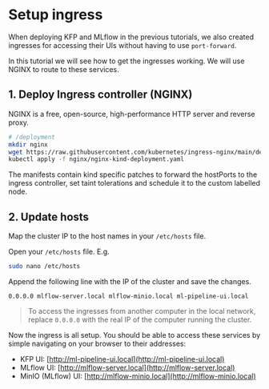 <h1> Setup ingress </h1>

When deploying KFP and MLflow in the previous tutorials, we also created ingresses for
accessing their UIs without having to use `port-forward`.

In this tutorial we will see how to get the ingresses working. We will use NGINX to
route to these services.

## 1. Deploy Ingress controller (NGINX)

NGINX is a free, open-source, high-performance HTTP server and reverse proxy.

```bash
# /deployment
mkdir nginx
wget https://raw.githubusercontent.com/kubernetes/ingress-nginx/main/deploy/static/provider/kind/deploy.yaml -O nginx/nginx-kind-deployment.yaml
kubectl apply -f nginx/nginx-kind-deployment.yaml
```

The manifests contain kind specific patches to forward the hostPorts to the ingress
controller, set taint tolerations and schedule it to the custom labelled node.

## 2. Update hosts

Map the cluster IP to the host names in your `/etc/hosts` file.

Open your `/etc/hosts` file. E.g.
```bash
sudo nano /etc/hosts
```

Append the following line with the IP of the cluster and save the changes.

```
0.0.0.0 mlflow-server.local mlflow-minio.local ml-pipeline-ui.local
```

> To access the ingresses from another computer in the local network, replace `0.0.0.0`
> with the real IP of the computer running the cluster. 

Now the ingress is all setup. You should be able to access these services by simple
navigating on your browser to their addresses:

- KFP UI: [http://ml-pipeline-ui.local](http://ml-pipeline-ui.local)
- MLflow UI: [http://mlflow-server.local](http://mlflow-server.local)
- MinIO (MLflow) UI: [http://mlflow-minio.local](http://mlflow-minio.local)
